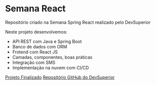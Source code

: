 # Semana React


Repositório criado na Semana Spring React realizado pelo DevSuperior

Neste projeto desenvolvemos:
 - API REST com Java e Spring Boot
 - Banco de dados com ORM
 - Frotend com React JS
 - Camadas, componentes, boas práticas
 - Integração com SMS
 - Implementação na nuvem com CI/CD
 
[Projeto Finalizado](https://dsmeta-andressatobaro.netlify.app/)
[Repositório GitHub do DevSuperior](https://github.com/devsuperior/sds-dsmeta) 
